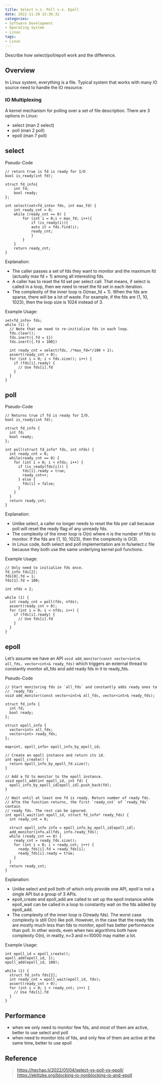 ```yaml
---
title: Select v.s. Poll v.s. Epoll
date: 2022-11-20 15:36:32
categories:
- Software Development
- Operating System
- Linux
tags:
- Linux
---
```


Describe how select/poll/epoll work and the difference.

<!--more-->


## Overview
In Linux system, everything is a file. Typical system that works with many IO source need to handle the IO resource.

### IO Multiplexing
A kernel mechanism for polling over a set of file description.
There are 3 options in Linux:
+ select (man 2 select)
+ poll (man 2 poll)
+ epoll (man 7 poll)

## select
Pseudo-Code
```
// return true is fd is ready for I/O
bool is_ready(int fd);

struct fd_info{
	int fd;
	bool ready;
};

int select(set<fd_into> fds, int max_fd) {
	int ready_cnt = 0;
	while (ready_cnt == 0) {
		for (int i = 0;i < max_fd; i++){
			if (is_ready(i)){
			auto it = fds.find(i);
			ready_cnt;
			}
		}
	}
	return ready_cnt;
}
```

Explanation:
+ The caller passes a set of fds they want to monitor and the maximum fd (actually max fd + 1) among all interesting fds.
+ A caller has to reset the fd set per select call. That means, if select is called in a loop, then we need to reset the fd set in each iteration.
+ The complexity of the inner loop is O(max_fd + 1). When the fds are sparse, there will be a lot of waste. For example, if the fds are {1, 10, 1023}, then the loop size is 1024 instead of 3.

Example Usage:
```
set<fd_info> fds;
while (1) {
  // Note that we need to re-initialize fds in each loop.
  fds.clear();
  fds.inert({.fd = 1})
  fds.inert({.fd = 100})

  int ready_cnt = select(fds, /*max_fd=*/100 + 1);
  assert(ready_cnt > 0);
  for (int i = 0; i < fds.size(); i++) {
    if (fds[i].ready) {
      // Use fds[i].fd
    }
  }
}
```

## poll

Pseudo-Code
```
// Returns true if fd is ready for I/O.
bool is_ready(int fd);

struct fd_info {
  int fd;
  bool ready;
};

int poll(struct fd_info* fds, int nfds) {
  int ready_cnt = 0;
  while(ready_cnt == 0) {
    for (int i = 0; i < nfds; i++) {
      if (is_ready(fds[i])) {
        fds[i].ready = true;
        ready_cnt++;
      } else {
        fds[i] = false;
      }
    }
  }
  return ready_cnt;
}
```

Explanation:
+ Unlike select, a caller no longer needs to reset the fds per call because poll will reset the ready flag of any unready fds.
+ The complexity of the inner loop is O(n) where n is the number of fds to monitor. If the fds are {1, 10, 1023}, then the complexity is O(3).
+ In Linux code, both select and poll implementation are in fs/select.c file because they both use the same underlying kernel poll functions.

Example Usage:
```
// Only need to initialize fds once.
fd_info fds[2];
fds[0].fd = 1;
fds[1].fd = 100;

int nfds = 2;

while (1) {
  int ready_cnt = poll(fds, nfds);
  assert(ready_cnt > 0);
  for (int i = 0; i < nfds; i++) {
    if (fds[i].ready) {
      // Use fds[i].fd
    }
  }
}
```

## epoll
Let’s assume we have an API `void add_monitor(const vector<int>& all_fds, vector<int>& ready_fds)` which triggers an external thread to constantly monitor all_fds and add ready fds in it to ready_fds. 

Pseudo-Code
```
// Start monitoring fds in `all_fds` and constantly adds ready ones to
// `ready_fds`.
void add_monitor(const vector<int>& all_fds, vector<int>& ready_fds);

struct fd_info {
  int fd;
  bool ready;
};

struct epoll_info {
  vector<int> all_fds;
  vector<int> ready_fds;
};

map<int, epoll_info> epoll_info_by_epoll_id;

// Create an epoll instance and return its id.
int epoll_create() {
  return epoll_info_by_epoll_fd.size();
}

// Add a fd to monitor to the epoll instance.
void epoll_add(int epoll_id, int fd) {
  epoll_info_by_epoll_id[epoll_id].push_back(fd);
}

// Wait until at least one fd is ready. Return number of ready fds.
// Afte the function returns, the first `ready_cnt` of `ready_fds` contain
// ready fds. The rest can be ignored.
int epoll_wait(int epoll_id, struct fd_info* ready_fds) {
  int ready_cnt = 0;

  struct epoll_info info = epoll_info_by_epoll_id[epoll_id];
  add_monitor(info.allfds, info.ready_fds);
  while (ready_cnt == 0) {
    ready_cnt = ready_fds.size();
    for (int i = 0; i < ready_cnt; i++) {
      ready_fds[i].fd = ready_fds[i];
      ready_fds[i].ready = true;
    }
  }
  return ready_cnt;
}
```

Explanation:
+ Unlike select and poll both of which only provide one API, epoll is not a single API but a group of 3 APIs.
+ epoll_create and epoll_add are called to set up the epoll instance while epoll_wait can be called in a loop to constantly wait on the fds added by epoll_add.
+ The complexity of the inner loop is O(ready fds). The worst case complexity is still O(n) like poll. However, in the case that the ready fds are mostly much less than fds to monitor, epoll has better performance than poll. In other words, even when two algorithms both have complexity O(n), in reality, n=3 and n=10000 may matter a lot.

Example Usage:
```
int epoll_id = epoll_create();
epoll_add(epoll_id, 1);
epoll_add(epoll_id, 100);

while (1) {
  struct fd_info fds[2];
  int ready_cnt = epoll_wait(epoll_id, fds);
  assert(ready_cnt > 0);
  for (int i = 0; i < ready_cnt; i++) {
    // Use fds[i].fd
  }
}
```

## Performance
+ when we only need to monitor few fds, and most of them are active, better to use select and poll
+ when need to monitor lots of fds, and only few of them are active at the same time, better to use epoll

## Reference
>https://hechao.li/2022/01/04/select-vs-poll-vs-epoll/
https://eklitzke.org/blocking-io-nonblocking-io-and-epoll
